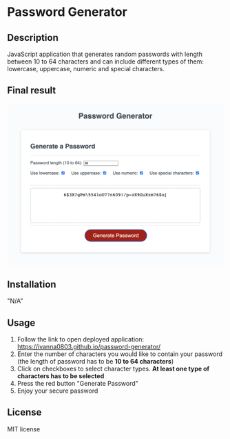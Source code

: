 # Password Generator

## Description
JavaScript application that generates random passwords with length between 10 to 64 characters and can include different types of them: lowercase, uppercase, numeric and special characters.

## Final result
![Password Generator Application](./images/finalResult.png)

## Installation
"N/A"

## Usage
 1. Follow the link to open deployed application: https://ivanna0803.github.io/password-generator/
 2. Enter the number of characters you would like to contain your password (the length of password has to be **10 to 64 characters**)  
 3. Click on checkboxes to select character types. **At least one type of characters has to be selected**
 4. Press the red button "Generate Password"
 5. Enjoy your secure password 

## License
MIT license


